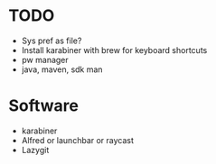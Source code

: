 # TODO

- Sys pref as file?
- Install karabiner with brew for keyboard shortcuts
- pw manager
- java, maven, sdk man

# Software
- karabiner
- Alfred or launchbar or raycast
- Lazygit
